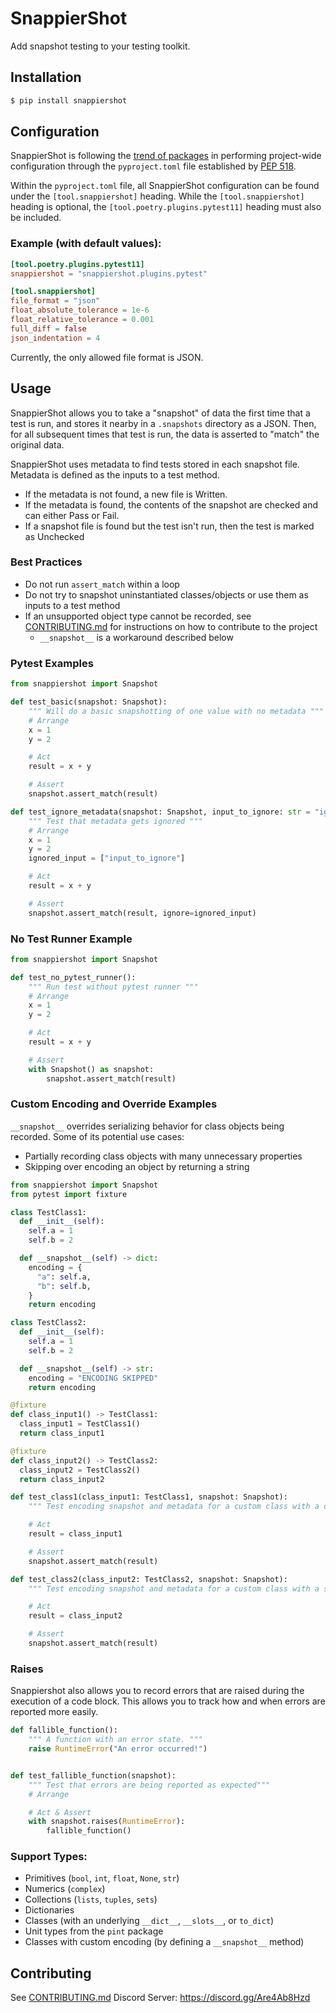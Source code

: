 # SnappierShot
Add snapshot testing to your testing toolkit.

## Installation
```bash
$ pip install snappiershot
```

## Configuration
SnappierShot is following the [trend of packages](https://github.com/carlosperate/awesome-pyproject/)
in performing project-wide configuration through the `pyproject.toml` file established by
[PEP 518](https://www.python.org/dev/peps/pep-0518/).

Within the `pyproject.toml` file, all SnappierShot configuration can be found under the
`[tool.snappiershot]` heading. While the `[tool.snappiershot]` heading is optional, the
`[tool.poetry.plugins.pytest11]` heading must also be included.

### Example (with default values):
```toml
[tool.poetry.plugins.pytest11]
snappiershot = "snappiershot.plugins.pytest"

[tool.snappiershot]
file_format = "json"
float_absolute_tolerance = 1e-6
float_relative_tolerance = 0.001
full_diff = false
json_indentation = 4
```

Currently, the only allowed file format is JSON.

## Usage

SnappierShot allows you to take a "snapshot" of data the first time that a test
  is run, and stores it nearby in a `.snapshots` directory as a JSON. Then, for all
  subsequent times that test is run, the data is asserted to "match" the original
  data.

SnappierShot uses metadata to find tests stored in each snapshot file. Metadata is
  defined as the inputs to a test method.
* If the metadata is not found, a new file is Written.
* If the metadata is found, the contents of the snapshot are checked and can either Pass or Fail.
* If a snapshot file is found but the test isn't run, then the test is marked as Unchecked

### Best Practices
* Do not run `assert_match` within a loop
* Do not try to snapshot uninstantiated classes/objects or use them as inputs to a test method
* If an unsupported object type cannot be recorded, see [CONTRIBUTING.md](CONTRIBUTING.md) for instructions on how
  to contribute to the project
  * `__snapshot__` is a workaround described below


### Pytest Examples
```python
from snappiershot import Snapshot

def test_basic(snapshot: Snapshot):
    """ Will do a basic snapshotting of one value with no metadata """
    # Arrange
    x = 1
    y = 2

    # Act
    result = x + y

    # Assert
    snapshot.assert_match(result)

def test_ignore_metadata(snapshot: Snapshot, input_to_ignore: str = "ignore me"):
    """ Test that metadata gets ignored """
    # Arrange
    x = 1
    y = 2
    ignored_input = ["input_to_ignore"]

    # Act
    result = x + y

    # Assert
    snapshot.assert_match(result, ignore=ignored_input)
```

### No Test Runner Example
```python
from snappiershot import Snapshot

def test_no_pytest_runner():
    """ Run test without pytest runner """
    # Arrange
    x = 1
    y = 2

    # Act
    result = x + y

    # Assert
    with Snapshot() as snapshot:
        snapshot.assert_match(result)
```

### Custom Encoding and Override Examples
`__snapshot__` overrides serializing behavior for class objects being recorded. Some of its potential use cases:
  * Partially recording class objects with many unnecessary properties
  * Skipping over encoding an object by returning a string

```python
from snappiershot import Snapshot
from pytest import fixture

class TestClass1:
  def __init__(self):
    self.a = 1
    self.b = 2

  def __snapshot__(self) -> dict:
    encoding = {
      "a": self.a,
      "b": self.b,
    }
    return encoding

class TestClass2:
  def __init__(self):
    self.a = 1
    self.b = 2

  def __snapshot__(self) -> str:
    encoding = "ENCODING SKIPPED"
    return encoding

@fixture
def class_input1() -> TestClass1:
  class_input1 = TestClass1()
  return class_input1

@fixture
def class_input2() -> TestClass2:
  class_input2 = TestClass2()
  return class_input2

def test_class1(class_input1: TestClass1, snapshot: Snapshot):
    """ Test encoding snapshot and metadata for a custom class with a dictionary override"""

    # Act
    result = class_input1

    # Assert
    snapshot.assert_match(result)

def test_class2(class_input2: TestClass2, snapshot: Snapshot):
    """ Test encoding snapshot and metadata for a custom class with a string override """

    # Act
    result = class_input2

    # Assert
    snapshot.assert_match(result)
```


### Raises
Snappiershot also allows you to record errors that are raised during
  the execution of a code block. This allows you to track how and when errors
  are reported more easily.

```python
def fallible_function():
    """ A function with an error state. """
    raise RuntimeError("An error occurred!")


def test_fallible_function(snapshot):
    """ Test that errors are being reported as expected"""
    # Arrange

    # Act & Assert
    with snapshot.raises(RuntimeError):
        fallible_function()
```

### Support Types:
  * Primitives (`bool`, `int`, `float`, `None`, `str`)
  * Numerics (`complex`)
  * Collections (`lists`, `tuples`, `sets`)
  * Dictionaries
  * Classes (with an underlying `__dict__`, `__slots__`, or `to_dict`)
  * Unit types from the `pint` package
  * Classes with custom encoding (by defining a `__snapshot__` method)

## Contributing
See [CONTRIBUTING.md](CONTRIBUTING.md)
Discord Server: https://discord.gg/Are4Ab8Hzd
